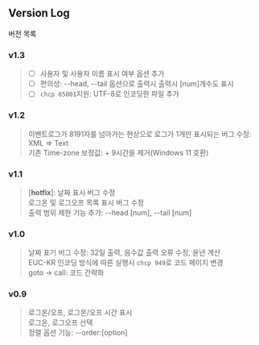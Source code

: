 ## Version Log
버전 목록

### v1.3
> - [ ] 사용자 및 사용자 이름 표시 여부 옵션 추가  
> - [ ] 편의성: --head, --tail 옵션으로 출력시 출력시 \[num\]개수도 표시  
> - [ ] `chcp 65001`지원: UTF-8로 인코딩한 파일 추가  

### v1.2
> 이벤트로그가 8191자를 넘아가는 현상으로 로그가 1개만 표시되는 버그 수정: XML => Text  
> 기존 Time-zone 보정값: + 9시간을 제거(Windows 11 호환)  

### v1.1
> \[**hotfix**\]: 날짜 표시 버그 수정  
> 로그온 및 로그오프 목록 표시 버그 수정  
> 출력 범위 제한 기능 추가: --head \[num\], --tail \[num\]  

### v1.0
> 날짜 표기 버그 수정: 32일 출력, 음수값 출력 오류 수정, 윤년 계산  
> EUC-KR 인코딩 방식에 따른 실행시 `chcp 949`로 코드 페이지 변경  
> goto -> call: 코드 간략화  

### v0.9
> 로그온/오프, 로그온/오프 시간 표시  
> 로그온, 로그오프 선택  
> 정렬 옵션 기능: --order:\[option\]  